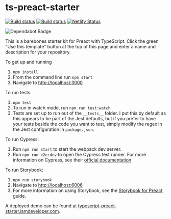 # ts-preact-starter

[![Build status](https://ci.appveyor.com/api/projects/status/github/nickytonline/ts-preact-starter?branch=master&svg=true)](https://ci.appveyor.com/project/nickytonline/ts-preact-starter)
[![Build status](https://img.shields.io/travis/nickytonline/ts-preact-starter.svg)](https://travis-ci.org/nickytonline/ts-preact-starter)
[![Netlify Status](https://api.netlify.com/api/v1/badges/05030e94-4c6a-4699-9c36-552a2e345f35/deploy-status)](https://app.netlify.com/sites/fervent-newton-a3b969/deploys)

<img src="https://flat.badgen.net/dependabot/nickytonline/ts-preact-starter?icon=dependabot" alt="Dependabot Badge" />

This is a barebones starter kit for Preact with TypeScript. Click the green "Use this template" button at the top of this page and enter a name and description for your repository.

To get up and running

1. `npm install`
1. From the command line run `npm start`
1. Navigate to [http://localhost:3000](http://localhost:3000)

To run tests:

1. `npm test`
1. To run in watch mode, run `npm run test:watch`
1. Tests are set up to run out of the `__tests__` folder. I put this by default as this appears to be part of the Jest defaults, but if you prefer to have your tests beside the code you want to test, simply modify the regex in the Jest configuration in `package.json`.

To run Cypress:

1. Run `npm run start` to start the webpack dev server.
2. Run `npm run e2e:dev` to open the Cypress test runner. For more information on Cypress, see their [official documentation](https://docs.cypress.io)

To run Storybook:

1. `npm run storybook`
1. Navigate to [http://localhost:6006](http://localhost:6006)
1. For more information on using Storybook, see the [Storybook for Preact](https://storybook.js.org/docs/guides/guide-preact) guide.

A deployed demo can be found at [typescript-preact-starter.iamdeveloper.com](https://typescript-preact-starter.iamdeveloper.com).
